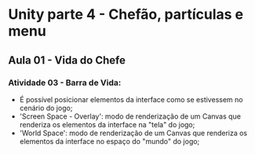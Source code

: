 # Unity parte 4 - Chefão, partículas e menu

## Aula 01 - Vida do Chefe

### Atividade 03 - Barra de Vida:

- É possível posicionar elementos da interface como se estivessem no cenário do jogo;
- 'Screen Space - Overlay': modo de renderização de um Canvas que renderiza os elementos da interface na "tela" do jogo;
- 'World Space': modo de renderização de um Canvas que renderiza os elementos da interface no espaço do "mundo" do jogo;